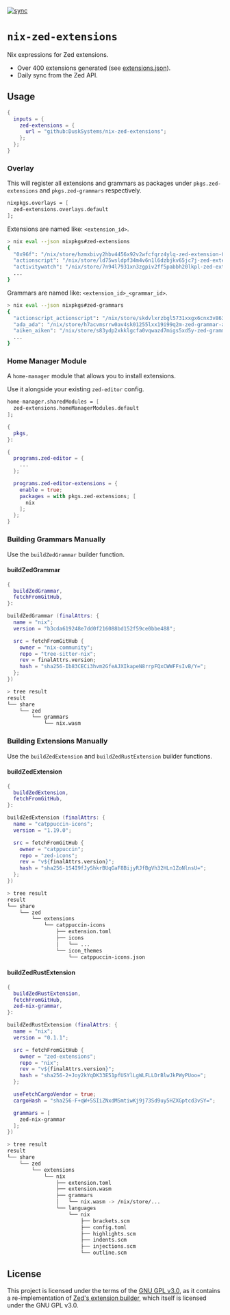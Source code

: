[![sync](https://github.com/DuskSystems/nix-zed-extensions/actions/workflows/sync.yml/badge.svg)](https://github.com/DuskSystems/nix-zed-extensions/actions/workflows/sync.yml)

# `nix-zed-extensions`

Nix expressions for Zed extensions.

- Over 400 extensions generated (see [extensions.json](extensions.json)).
- Daily sync from the Zed API.

## Usage

```nix
{
  inputs = {
    zed-extensions = {
      url = "github:DuskSystems/nix-zed-extensions";
    };
  };
}
```

### Overlay

This will register all extensions and grammars as packages under `pkgs.zed-extensions` and `pkgs.zed-grammars` respectively.

```nix
nixpkgs.overlays = [
  zed-extensions.overlays.default
];
```

Extensions are named like: `<extension_id>`.

```bash
> nix eval --json nixpkgs#zed-extensions
{
  "0x96f": "/nix/store/hzmxbivy2hbv4456x92v2wfcfqrz4ylq-zed-extension-0x96f-1.3.1",
  "actionscript": "/nix/store/ld75wsldpf34m4v6n1l6dzbjkv65jc7j-zed-extension-actionscript-0.0.1",
  "activitywatch": "/nix/store/7n94l7931xn3zgpiv2ff5pabbh20lkpl-zed-extension-activitywatch-0.1.2",
  ...
}
```

Grammars are named like: `<extension_id>_<grammar_id>`.

```bash
> nix eval --json nixpkgs#zed-grammars
{
  "actionscript_actionscript": "/nix/store/skdvlxrzbgl5731xxgx6cnx3v86305fp-zed-grammar-actionscript-24919034fc78fdf9bedaac6616b6a60af20ab9b5",
  "ada_ada": "/nix/store/h7acvmsrrw0av4sk01255lxx19i99q2m-zed-grammar-ada-e8e2515465cc2d7c444498e68bdb9f1d86767f95",
  "aiken_aiken": "/nix/store/s83ydp2xkklgcfa0vqwazd7migs5xd5y-zed-grammar-aiken-229c5fa484468e0fd13f6264710a7f6cbb7436f1",
  ...
}
```

### Home Manager Module

A `home-manager` module that allows you to install extensions.

Use it alongside your existing `zed-editor` config.

```nix
home-manager.sharedModules = [
  zed-extensions.homeManagerModules.default
];
```

```nix
{
  pkgs,
}:

{
  programs.zed-editor = {
    ...
  };

  programs.zed-editor-extensions = {
    enable = true;
    packages = with pkgs.zed-extensions; [
      nix
    ];
  };
}
```

### Building Grammars Manually

Use the `buildZedGrammar` builder function.

#### buildZedGrammar

```nix
{
  buildZedGrammar,
  fetchFromGitHub,
}:

buildZedGrammar (finalAttrs: {
  name = "nix";
  version = "b3cda619248e7dd0f216088bd152f59ce0bbe488";

  src = fetchFromGitHub {
    owner = "nix-community";
    repo = "tree-sitter-nix";
    rev = finalAttrs.version;
    hash = "sha256-Ib83CECi3hvm2GfeAJXIkapeN8rrpFQxCWWFFsIvB/Y=";
  };
})
```

```bash
> tree result
result
└── share
    └── zed
        └── grammars
            └── nix.wasm
```

### Building Extensions Manually

Use the `buildZedExtension` and `buildZedRustExtension` builder functions.

#### buildZedExtension

```nix
{
  buildZedExtension,
  fetchFromGitHub,
}:

buildZedExtension (finalAttrs: {
  name = "catppuccin-icons";
  version = "1.19.0";

  src = fetchFromGitHub {
    owner = "catppuccin";
    repo = "zed-icons";
    rev = "v${finalAttrs.version}";
    hash = "sha256-1S4I9fJyShkrBUqGaF8BijyRJfBgVh32HLn1ZoNlnsU=";
  };
})
```

```bash
> tree result
result
└── share
    └── zed
        └── extensions
            └── catppuccin-icons
                ├── extension.toml
                ├── icons
                │   └── ...
                └── icon_themes
                    └── catppuccin-icons.json
```

#### buildZedRustExtension

```nix
{
  buildZedRustExtension,
  fetchFromGitHub,
  zed-nix-grammar,
}:

buildZedRustExtension (finalAttrs: {
  name = "nix";
  version = "0.1.1";

  src = fetchFromGitHub {
    owner = "zed-extensions";
    repo = "nix";
    rev = "v${finalAttrs.version}";
    hash = "sha256-2+Joy2kYqDK33E51pfUSYlLgWLFLLDrBlwJkPWyPUoo=";
  };

  useFetchCargoVendor = true;
  cargoHash = "sha256-F+qW+5SIiZNxdMSmtiwKj9j73Sd9uy5HZXGptcd3vSY=";

  grammars = [
    zed-nix-grammar
  ];
})
```

```bash
> tree result
result
└── share
    └── zed
        └── extensions
            └── nix
                ├── extension.toml
                ├── extension.wasm
                ├── grammars
                │   └── nix.wasm -> /nix/store/...
                └── languages
                    └── nix
                        ├── brackets.scm
                        ├── config.toml
                        ├── highlights.scm
                        ├── indents.scm
                        ├── injections.scm
                        └── outline.scm
```

## License

This project is licensed under the terms of the [GNU GPL v3.0](LICENSE), as it contains a re-implementation of [Zed's extension builder](https://github.com/zed-industries/zed/tree/main/crates/extension), which itself is licensed under the GNU GPL v3.0.
